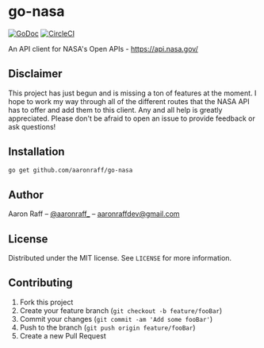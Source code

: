 # go-nasa

[![GoDoc](http://img.shields.io/badge/godoc-reference-blue.svg)](http://godoc.org/github.com/aaronraff/go-nasa)
[![CircleCI](https://circleci.com/gh/aaronraff/go-nasa.svg?style=svg)](https://circleci.com/gh/aaronraff/go-nasa)

An API client for NASA's Open APIs - https://api.nasa.gov/

## Disclaimer
This project has just begun and is missing a ton of features at the moment. I hope to work my way through all of the different routes that the NASA API has to offer and add them to this client. Any and all help is greatly appreciated. Please don't be afraid to open an issue to provide feedback or ask questions!

## Installation

```sh
go get github.com/aaronraff/go-nasa
```

## Author

Aaron Raff – [@aaronraff_](https://twitter.com/aaronraff_) – aaronraffdev@gmail.com

## License

Distributed under the MIT license. See ``LICENSE`` for more information.

## Contributing

1. Fork this project
2. Create your feature branch (`git checkout -b feature/fooBar`)
3. Commit your changes (`git commit -am 'Add some fooBar'`)
4. Push to the branch (`git push origin feature/fooBar`)
5. Create a new Pull Request
